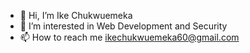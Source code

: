 - 👋 Hi, I’m Ike Chukwuemeka
- 👀 I’m interested in Web Development and Security
- 📫 How to reach me ikechukwuemeka60@gmail.com

<!---
ikeicg/ikeicg is a ✨ special ✨ repository because its `README.md` (this file) appears on your GitHub profile.
You can click the Preview link to take a look at your changes.
--->
